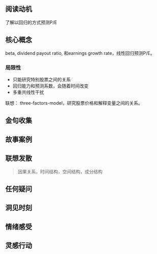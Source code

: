 ## 阅读动机

了解以回归的方式预测P/E

## 核心概念

beta, dividend payout ratio, 和earnings growth rate，线性回归预测P/E。

### 局限性

- 只能研究特别股票之间的关系
- 回归能力和预测系数，会随着时间改变
- 多重共线性干扰

联想：
three-factors-model，研究股票价格和解释变量之间的关系。

## 金句收集

## 故事案例

## 联想发散
> 因果关系，时间结构，空间结构，成分结构
## 任何疑问

## 洞见时刻

## 情绪感受

## 灵感行动